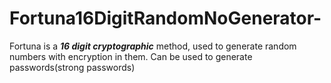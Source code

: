# Fortuna16DigitRandomNoGenerator-
Fortuna is a <b><i>16 digit cryptographic</i></b> method, used to generate random numbers with encryption in them.
Can be used to generate passwords(strong passwords)
